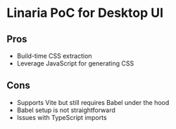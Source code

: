 # Linaria PoC for Desktop UI

## Pros

- Build-time CSS extraction
- Leverage JavaScript for generating CSS

## Cons

- Supports Vite but still requires Babel under the hood
- Babel setup is not straightforward
- Issues with TypeScript imports

